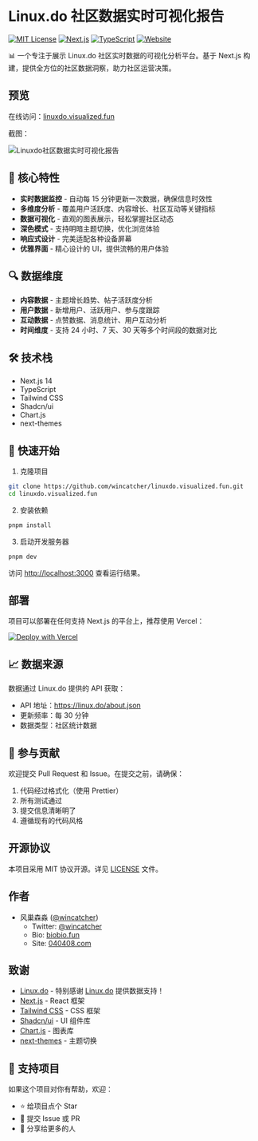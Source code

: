 
# Linux.do 社区数据实时可视化报告

[![MIT License](https://img.shields.io/badge/License-MIT-green.svg)](https://choosealicense.com/licenses/mit/)
[![Next.js](https://img.shields.io/badge/Next.js-14-black)](https://nextjs.org/)
[![TypeScript](https://img.shields.io/badge/TypeScript-5-blue)](https://www.typescriptlang.org/)
[![Website](https://img.shields.io/badge/Website-linuxdo.visualized.fun-blue)](https://linuxdo.visualized.fun)

📊 一个专注于展示 Linux.do 社区实时数据的可视化分析平台。基于 Next.js 构建，提供全方位的社区数据洞察，助力社区运营决策。

## 预览

在线访问：[linuxdo.visualized.fun](https://linuxdo.visualized.fun)

截图：

![Linuxdo社区数据实时可视化报告](https://github.com/user-attachments/assets/1bc2375e-f534-45e8-bfac-e4e7b6946503)


## 🌟 核心特性

- **实时数据监控** - 自动每 15 分钟更新一次数据，确保信息时效性
- **多维度分析** - 覆盖用户活跃度、内容增长、社区互动等关键指标
- **数据可视化** - 直观的图表展示，轻松掌握社区动态
- **深色模式** - 支持明暗主题切换，优化浏览体验
- **响应式设计** - 完美适配各种设备屏幕
- **优雅界面** - 精心设计的 UI，提供流畅的用户体验

## 🔍 数据维度

- **内容数据** - 主题增长趋势、帖子活跃度分析
- **用户数据** - 新增用户、活跃用户、参与度跟踪
- **互动数据** - 点赞数据、消息统计、用户互动分析
- **时间维度** - 支持 24 小时、7 天、30 天等多个时间段的数据对比

## 🛠️ 技术栈

- Next.js 14
- TypeScript
- Tailwind CSS
- Shadcn/ui
- Chart.js
- next-themes

## 🚀 快速开始

1. 克隆项目

```bash
git clone https://github.com/wincatcher/linuxdo.visualized.fun.git
cd linuxdo.visualized.fun
```

2. 安装依赖

```bash
pnpm install
```

3. 启动开发服务器

```bash
pnpm dev
```

访问 [http://localhost:3000](http://localhost:3000) 查看运行结果。

## 部署

项目可以部署在任何支持 Next.js 的平台上，推荐使用 Vercel：

[![Deploy with Vercel](https://vercel.com/button)](https://vercel.com/new/clone?repository-url=https://github.com/wincatcher/linuxdo.visualized.fun)

## 📈 数据来源

数据通过 Linux.do 提供的 API 获取：
- API 地址：https://linux.do/about.json
- 更新频率：每 30 分钟
- 数据类型：社区统计数据

## 🤝 参与贡献

欢迎提交 Pull Request 和 Issue。在提交之前，请确保：

1. 代码经过格式化（使用 Prettier）
2. 所有测试通过
3. 提交信息清晰明了
4. 遵循现有的代码风格

## 开源协议

本项目采用 MIT 协议开源。详见 [LICENSE](LICENSE) 文件。

## 作者

- 风巢森淼 ([@wincatcher](https://github.com/wincatcher))
  - Twitter: [@wincatcher](https://x.com/wincatcher)
  - Bio: [biobio.fun](https://biobio.fun)
  - Site: [040408.com](https://040408.com)

## 致谢

- [Linux.do](https://linux.do) - 特别感谢 [Linux.do](https://linux.do) 提供数据支持！
- [Next.js](https://nextjs.org) - React 框架
- [Tailwind CSS](https://tailwindcss.com) - CSS 框架
- [Shadcn/ui](https://ui.shadcn.com) - UI 组件库
- [Chart.js](https://www.chartjs.org/) - 图表库
- [next-themes](https://github.com/pacocoursey/next-themes) - 主题切换

## 💖 支持项目

如果这个项目对你有帮助，欢迎：

- ⭐ 给项目点个 Star
- 🐛 提交 Issue 或 PR
- 📢 分享给更多的人





